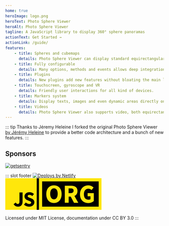 ```yaml
---
home: true
heroImage: logo.png
heroText: Photo Sphere Viewer
heroAlt: Photo Sphere Viewer
tagline: A JavaScript library to display 360° sphere panoramas
actionText: Get Started →
actionLink: /guide/
features:
    - title: Spheres and cubemaps
      details: Photo Sphere Viewer can display standard equirectangular panoramas and also cubemaps.
    - title: Fully configurable
      details: Many options, methods and events allows deep integration in your website/app.
    - title: Plugins
      details: New plugins add new features without bloating the main library.
    - title: Touchscreen, gyroscope and VR
      details: Friendly user interactions for all kind of devices.
    - title: Markers system
      details: Display texts, images and even dynamic areas directly on your photos.
    - title: Videos
      details: Photo Sphere Viewer also supports video, both equirectangular and cubemaps.
---
```


<Announcements/>

::: tip Thanks to Jéremy Heleine
I forked the original Photo Sphere Viewer [by Jérémy Heleine](http://jeremyheleine.me) to provide a better code architecture and a bunch of new features.
:::

<div class="sponsors">

## Sponsors

[![getsentry](https://avatars.githubusercontent.com/u/1396951?s=200)](https://github.com/getsentry 'Sentry')

</div>

::: slot footer
[![Deploys by Netlify](https://www.netlify.com/v3/img/components/netlify-color-accent.svg)](https://www.netlify.com)
[![js.org](./images/js.org.svg)](https://js.org)

Licensed under MIT License, documentation under CC BY 3.0
:::
